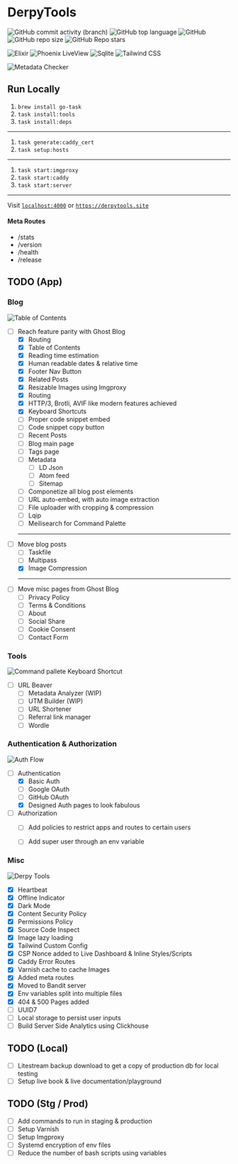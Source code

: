 # DerpyTools
![GitHub commit activity (branch)](https://img.shields.io/github/commit-activity/t/derpycoder/derpy_tools?style=for-the-badge)
![GitHub top language](https://img.shields.io/github/languages/top/derpycoder/derpy_tools?style=for-the-badge)
![GitHub](https://img.shields.io/github/license/derpycoder/derpy_tools?style=for-the-badge)
![GitHub repo size](https://img.shields.io/github/repo-size/derpycoder/derpy_tools?style=for-the-badge)
![GitHub Repo stars](https://img.shields.io/github/stars/derpycoder/derpy_tools?style=for-the-badge)

![Elixir](https://img.shields.io/badge/Elixir-4B275F?style=for-the-badge&logo=elixir&logoColor=white)
![Phoenix LiveView](https://img.shields.io/badge/-Phoenix%20LiveView-orange?style=for-the-badge&logo=elixir)
![Sqlite](https://img.shields.io/badge/SQLite-07405E?style=for-the-badge&logo=sqlite&logoColor=white)
![Tailwind CSS](https://img.shields.io/badge/Tailwind_CSS-38B2AC?style=for-the-badge&logo=tailwind-css&logoColor=white)

![Metadata Checker](https://github.com/derpycoder/derpy_tools/assets/25662120/a271b6a8-339c-4a0a-af3f-1c19b13dc335)


## Run Locally

1. `brew install go-task`
1. `task install:tools`
1. `task install:deps`
---
1. `task generate:caddy_cert`
1. `task setup:hosts`
---
1. `task start:imgproxy`
1. `task start:caddy`
1. `task start:server`

---

Visit [`localhost:4000`](http://localhost:4000) or [`https://derpytools.site`](https://derpytools.site)

#### Meta Routes

- /stats
- /version
- /health
- /release

## TODO (App)

### Blog
![Table of Contents](https://github.com/derpycoder/derpy_tools/assets/25662120/2555b87d-f929-4f78-85df-d3394b898e10)


- [ ] Reach feature parity with Ghost Blog
  - [x] Routing
  - [x] Table of Contents
  - [x] Reading time estimation
  - [x] Human readable dates & relative time
  - [x] Footer Nav Button
  - [x] Related Posts
  - [x] Resizable Images using Imgproxy
  - [x] Routing
  - [x] HTTP/3, Brotli, AVIF like modern features achieved
  - [x] Keyboard Shortcuts
  - [ ] Proper code snippet embed
  - [ ] Code snippet copy button
  - [ ] Recent Posts
  - [ ] Blog main page
  - [ ] Tags page
  - [ ] Metadata
    - [ ] LD Json
    - [ ] Atom feed
    - [ ] Sitemap
  - [ ] Componetize all blog post elements
  - [ ] URL auto-embed, with auto image extraction
  - [ ] File uploader with cropping & compression
  - [ ] Lqip
  - [ ] Meilisearch for Command Palette
  ---
- [ ] Move blog posts
  - [ ] Taskfile
  - [ ] Multipass
  - [x] Image Compression
  ---
- [ ] Move misc pages from Ghost Blog
  - [ ] Privacy Policy
  - [ ] Terms & Conditions
  - [ ] About
  - [ ] Social Share
  - [ ] Cookie Consent
  - [ ] Contact Form

### Tools
![Command pallete Keyboard Shortcut](https://github.com/derpycoder/derpy_tools/assets/25662120/2fc2c396-bb01-4fb4-9b79-df4a35d8fe09)

- [ ] URL Beaver
  - [ ] Metadata Analyzer (WIP)
  - [ ] UTM Builder (WIP)
  - [ ] URL Shortener
  - [ ] Referral link manager
  - [ ] Wordle

### Authentication & Authorization
![Auth Flow](https://github.com/derpycoder/derpy_tools/assets/25662120/9c5c6c40-61dd-4caa-9dd4-886a9774ba49)

- [ ] Authentication
  - [x] Basic Auth
  - [ ] Google OAuth
  - [ ] GitHub OAuth
  - [x] Designed Auth pages to look fabulous

- [ ] Authorization
  - [ ] Add policies to restrict apps and routes to certain users
  - [ ] Add super user through an env variable


### Misc
![Derpy Tools](https://github.com/derpycoder/derpy_tools/assets/25662120/b236b7f0-9d72-473c-be7f-695a8cac965d)

- [x] Heartbeat
- [x] Offline Indicator
- [x] Dark Mode
- [x] Content Security Policy
- [x] Permissions Policy
- [x] Source Code Inspect
- [x] Image lazy loading
- [x] Tailwind Custom Config
- [x] CSP Nonce added to Live Dashboard & Inline Styles/Scripts
- [x] Caddy Error Routes
- [x] Varnish cache to cache Images
- [x] Added meta routes
- [x] Moved to Bandit server
- [x] Env variables split into multiple files
- [x] 404 & 500 Pages added
- [ ] UUID7
- [ ] Local storage to persist user inputs
- [ ] Build Server Side Analytics using Clickhouse

## TODO (Local)

- [ ] Litestream backup download to get a copy of production db for local testing
- [ ] Setup live book & live documentation/playground

## TODO (Stg / Prod)

- [ ] Add commands to run in staging & production
- [ ] Setup Varnish
- [ ] Setup Imgproxy
- [ ] Systemd encryption of env files
- [ ] Reduce the number of bash scripts using variables
